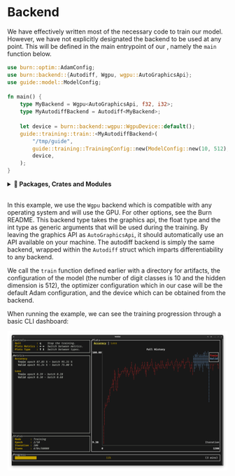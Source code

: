 # Backend

We have effectively written most of the necessary code to train our model. However, we have not
explicitly designated the backend to be used at any point. This will be defined in the main
entrypoint of our , namely the `main` function below.

```rust , ignore
use burn::optim::AdamConfig;
use burn::backend::{Autodiff, Wgpu, wgpu::AutoGraphicsApi};
use guide::model::ModelConfig;

fn main() {
    type MyBackend = Wgpu<AutoGraphicsApi, f32, i32>;
    type MyAutodiffBackend = Autodiff<MyBackend>;

    let device = burn::backend::wgpu::WgpuDevice::default();
    guide::training::train::<MyAutodiffBackend>(
        "/tmp/guide",
        guide::training::TrainingConfig::new(ModelConfig::new(10, 512), AdamConfig::new()),
        device,
    );
}
```

<details>
<summary><strong>🦀 Packages, Crates and Modules</strong></summary>

You might be wondering why we use the `guide` prefix to bring the different modules we just
implemented into scope. Instead of including the code in the current guide in a single file, we
separated it into different files which group related code into _modules_. The `guide` is simply the
name we gave to our _crate_, which contains the different files. Below is a brief explanation of the
different parts of the Rust module system.

A **package** is a bundle of one or more crates that provides a set of functionality. A package
contains a `Cargo.toml` file that describes how to build those crates. Burn is a package.

A **crate** is a compilation unit in Rust. It could be a single file, but it is often easier to
split up crates into multiple _modules_ and possibly multiple files. A crate can come in one of two
forms: a binary crate or a library crate. When compiling a crate, the compiler first looks in the
crate root file (usually `src/lib.rs` for a library crate or `src/main.rs` for a binary crate). Any
module declared in the crate root file will be inserted in the crate for compilation.

A **module** lets us organize code within a crate for readability and easy reuse. Modules also allow
us to controle the _privacy_ of items.

For this guide, we defined a library crate with a single example where the `main` function is
defined, as illustrated in the structure below.

```
guide
├── Cargo.toml
├── examples
│   └── guide.rs
└── src
    ├── data.rs
    ├── inference.rs
    ├── lib.rs
    ├── model.rs
    └── training.rs
```

The source for this guide can be found in our
[GitHub repository](https://github.com/tracel-ai/burn/tree/main/examples/guide).\

</details><br>

In this example, we use the `Wgpu` backend which is compatible with any operating system and will
use the GPU. For other options, see the Burn README. This backend type takes the graphics api, the
float type and the int type as generic arguments that will be used during the training. By leaving
the graphics API as `AutoGraphicsApi`, it should automatically use an API available on your machine.
The autodiff backend is simply the same backend, wrapped within the `Autodiff` struct which imparts
differentiability to any backend.

We call the `train` function defined earlier with a directory for artifacts, the configuration of
the model (the number of digit classes is 10 and the hidden dimension is 512), the optimizer
configuration which in our case will be the default Adam configuration, and the device which can be
obtained from the backend.

When running the example, we can see the training progression through a basic CLI dashboard:

<img title="a title" alt="Alt text" src="./training-output.png">
